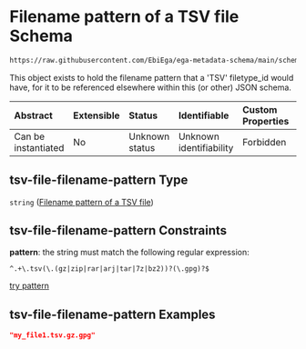# Filename pattern of a TSV file Schema

```txt
https://raw.githubusercontent.com/EbiEga/ega-metadata-schema/main/schemas/EGA.common-definitions.json#/definitions/tsv-file-filename-pattern
```

This object exists to hold the filename pattern that a 'TSV' filetype\_id would have, for it to be referenced elsewhere within this (or other) JSON schema.

| Abstract            | Extensible | Status         | Identifiable            | Custom Properties | Additional Properties | Access Restrictions | Defined In                                                                                           |
| :------------------ | :--------- | :------------- | :---------------------- | :---------------- | :-------------------- | :------------------ | :--------------------------------------------------------------------------------------------------- |
| Can be instantiated | No         | Unknown status | Unknown identifiability | Forbidden         | Allowed               | none                | [EGA.common-definitions.json\*](../../../schemas/EGA.common-definitions.json "open original schema") |

## tsv-file-filename-pattern Type

`string` ([Filename pattern of a TSV file](ega-12-definitions-filename-pattern-of-a-tsv-file.md))

## tsv-file-filename-pattern Constraints

**pattern**: the string must match the following regular expression:&#x20;

```regexp
^.+\.tsv(\.(gz|zip|rar|arj|tar|7z|bz2))?(\.gpg)?$
```

[try pattern](https://regexr.com/?expression=%5E.%2B%5C.tsv\(%5C.\(gz%7Czip%7Crar%7Carj%7Ctar%7C7z%7Cbz2\)\)%3F\(%5C.gpg\)%3F%24 "try regular expression with regexr.com")

## tsv-file-filename-pattern Examples

```json
"my_file1.tsv.gz.gpg"
```

